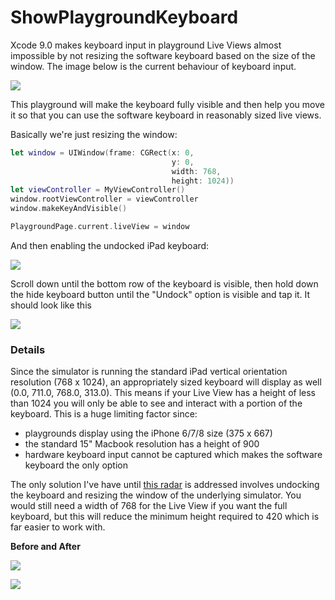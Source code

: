 # ShowPlaygroundKeyboard

Xcode 9.0 makes keyboard input in playground Live Views almost impossible by not resizing the software keyboard based on the size of the window. The image below is the current behaviour of keyboard input.

![](https://psobko.github.io/images/pg_keyboard_default.png)

This playground will make the keyboard fully visible and then help you move it so that you can use the software keyboard in reasonably sized live views.


Basically we're just resizing the window:

```swift
let window = UIWindow(frame: CGRect(x: 0,
                                    y: 0,
                                    width: 768,
                                    height: 1024))
let viewController = MyViewController()
window.rootViewController = viewController
window.makeKeyAndVisible()

PlaygroundPage.current.liveView = window
```
And then enabling the undocked iPad keyboard:

![](https://psobko.github.io/images/pg_keyboard_undock.png)

Scroll down until the bottom row of the keyboard is visible, then hold down the hide keyboard button until the "Undock" option is visible and tap it. It should look like this

![](https://psobko.github.io/images/pg_keyboard_undock.png)

### Details

Since the simulator is running the standard iPad vertical orientation resolution (768 x 1024), an appropriately sized keyboard will display as well (0.0, 711.0, 768.0, 313.0). This means if your Live View has a height of less than 1024 you will only be able to see and interact with a portion of the keyboard. This is a huge limiting factor since:

* playgrounds display using the iPhone 6/7/8 size (375 x 667)
* the standard 15" Macbook resolution has a height of 900 
* hardware keyboard input cannot be captured which makes the software keyboard the only option

The only solution I've have until [this radar](http://www.openradar.me/33917909) is addressed involves undocking the keyboard and resizing the window of the underlying simulator. You would still need a width of 768 for the Live View if you want the full keyboard, but this will reduce the minimum height required to 420 which is far easier to work with.

**Before and After**

![](https://psobko.github.io/images/pg_keyboard_full.png)

![](https://psobko.github.io/images/pg_keyboard_undocked.png)



